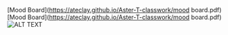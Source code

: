 
[Mood Board](https://ateclay.github.io/Aster-T-classwork/mood board.pdf)
[Mood Board](https://ateclay.github.io/Aster-T-classwork/mood board.pdf)
![ALT TEXT](https://ateclay.github.io/Aster-T-classwork/FILENAME.JPG)
